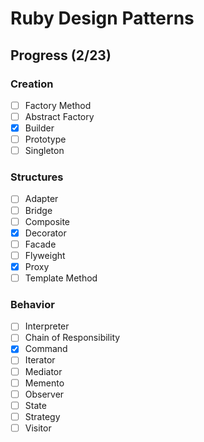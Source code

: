 # Ruby Design Patterns

## Progress (2/23)

### Creation
- [ ] Factory Method
- [ ] Abstract Factory
- [x] Builder
- [ ] Prototype
- [ ] Singleton

### Structures
- [ ] Adapter
- [ ] Bridge
- [ ] Composite
- [x] Decorator
- [ ] Facade
- [ ] Flyweight
- [x] Proxy
- [ ] Template Method

### Behavior
- [ ] Interpreter
- [ ] Chain of Responsibility
- [x] Command
- [ ] Iterator
- [ ] Mediator
- [ ] Memento
- [ ] Observer
- [ ] State
- [ ] Strategy
- [ ] Visitor